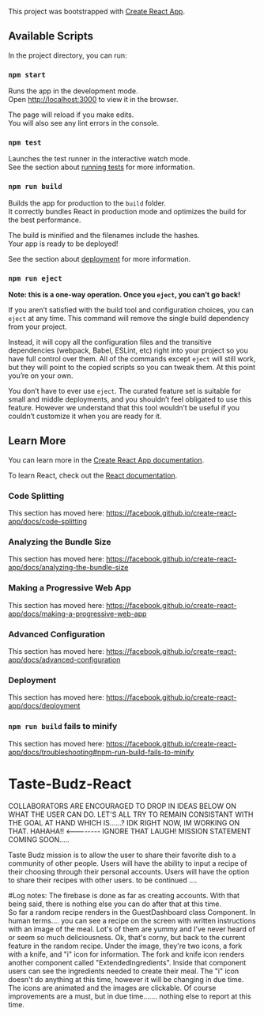 This project was bootstrapped with [Create React App](https://github.com/facebook/create-react-app).

## Available Scripts

In the project directory, you can run:

### `npm start`

Runs the app in the development mode.<br />
Open [http://localhost:3000](http://localhost:3000) to view it in the browser.

The page will reload if you make edits.<br />
You will also see any lint errors in the console.

### `npm test`

Launches the test runner in the interactive watch mode.<br />
See the section about [running tests](https://facebook.github.io/create-react-app/docs/running-tests) for more information.

### `npm run build`

Builds the app for production to the `build` folder.<br />
It correctly bundles React in production mode and optimizes the build for the best performance.

The build is minified and the filenames include the hashes.<br />
Your app is ready to be deployed!

See the section about [deployment](https://facebook.github.io/create-react-app/docs/deployment) for more information.

### `npm run eject`

**Note: this is a one-way operation. Once you `eject`, you can’t go back!**

If you aren’t satisfied with the build tool and configuration choices, you can `eject` at any time. This command will remove the single build dependency from your project.

Instead, it will copy all the configuration files and the transitive dependencies (webpack, Babel, ESLint, etc) right into your project so you have full control over them. All of the commands except `eject` will still work, but they will point to the copied scripts so you can tweak them. At this point you’re on your own.

You don’t have to ever use `eject`. The curated feature set is suitable for small and middle deployments, and you shouldn’t feel obligated to use this feature. However we understand that this tool wouldn’t be useful if you couldn’t customize it when you are ready for it.

## Learn More

You can learn more in the [Create React App documentation](https://facebook.github.io/create-react-app/docs/getting-started).

To learn React, check out the [React documentation](https://reactjs.org/).

### Code Splitting

This section has moved here: https://facebook.github.io/create-react-app/docs/code-splitting

### Analyzing the Bundle Size

This section has moved here: https://facebook.github.io/create-react-app/docs/analyzing-the-bundle-size

### Making a Progressive Web App

This section has moved here: https://facebook.github.io/create-react-app/docs/making-a-progressive-web-app

### Advanced Configuration

This section has moved here: https://facebook.github.io/create-react-app/docs/advanced-configuration

### Deployment

This section has moved here: https://facebook.github.io/create-react-app/docs/deployment

### `npm run build` fails to minify

This section has moved here: https://facebook.github.io/create-react-app/docs/troubleshooting#npm-run-build-fails-to-minify

# Taste-Budz-React
COLLABORATORS ARE ENCOURAGED TO DROP IN IDEAS BELOW ON WHAT THE USER CAN DO. LET'S ALL TRY TO REMAIN CONSISTANT WITH THE GOAL AT HAND WHICH IS......? IDK RIGHT NOW, IM WORKING ON THAT. HAHAHA!! <-------- IGNORE THAT LAUGH!
MISSION STATEMENT COMING SOON.....


Taste Budz mission is to allow the user to share their favorite dish to a community of other people.
Users will have the ability to input a recipe of their choosing through their personal accounts.
Users will have the option to share their recipes with other users.  to be continued ....



#Log notes:
The firebase is done as far as creating accounts.  With that being said, there is nothing else you can do after that at this time.  
So far a random recipe renders in the GuestDashboard class Component. In human terms.... you can see a recipe on the screen with written
instructions with an image of the meal. Lot's of them are yummy and I've never heard of or seem so much deliciousness. Ok, that's corny, but
back to the current feature in the random recipe. Under the image, they're two icons, a fork with a knife, and "i" icon for information.
The fork and knife icon renders another component called "ExtendedIngredients". Inside that component users can see the ingredients needed to create
their meal. The "i" icon doesn't do anything at this time, however it will be changing in due time. The icons are animated and the images are clickable.
Of course improvements are a must, but in due time....... nothing else to report at this time.
